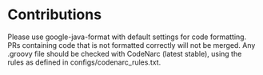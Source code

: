 # Contributions

Please use google-java-format with default settings for code formatting. PRs containing code
that is not formatted correctly will not be merged. Any .groovy file should be checked with
CodeNarc (latest stable), using the rules as defined in configs/codenarc_rules.txt.

